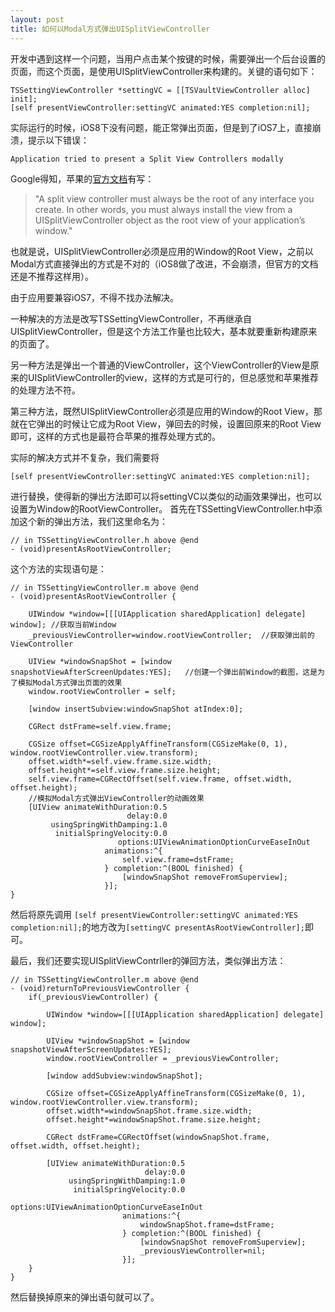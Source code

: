 ```yaml
---
layout: post
title: 如何以Modal方式弹出UISplitViewController
---
```


开发中遇到这样一个问题，当用户点击某个按键的时候，需要弹出一个后台设置的页面，而这个页面，是使用UISplitViewController来构建的。关键的语句如下：

```
TSSettingViewController *settingVC = [[TSVaultViewController alloc] init];
[self presentViewController:settingVC animated:YES completion:nil];
```

实际运行的时候，iOS8下没有问题，能正常弹出页面，但是到了iOS7上，直接崩溃，提示以下错误：

```
Application tried to present a Split View Controllers modally
```

Google得知，苹果的[官方文档](https://developer.apple.com/library/ios/documentation/WindowsViews/Conceptual/ViewControllerCatalog/Chapters/SplitViewControllers.html)有写：
> "A split view controller must always be the root of any interface you create. In other words, you must always install the view from a UISplitViewController object as the root view of your application’s window."

也就是说，UISplitViewController必须是应用的Window的Root View，之前以Modal方式直接弹出的方式是不对的（iOS8做了改进，不会崩溃，但官方的文档还是不推荐这样用）。

由于应用要兼容iOS7，不得不找办法解决。

一种解决的方法是改写TSSettingViewController，不再继承自UISplitViewController，但是这个方法工作量也比较大，基本就要重新构建原来的页面了。

另一种方法是弹出一个普通的ViewController，这个ViewController的View是原来的UISplitViewController的view，这样的方式是可行的，但总感觉和苹果推荐的处理方法不符。

第三种方法，既然UISplitViewController必须是应用的Window的Root View，那就在它弹出的时候让它成为Root View，弹回去的时候，设置回原来的Root View即可，这样的方式也是最符合苹果的推荐处理方式的。

实际的解决方式并不复杂，我们需要将
```
[self presentViewController:settingVC animated:YES completion:nil];
```
进行替换，使得新的弹出方法即可以将settingVC以类似的动画效果弹出，也可以设置为Window的RootViewController。
首先在TSSettingViewController.h中添加这个新的弹出方法，我们这里命名为：

```
// in TSSettingViewController.h above @end
- (void)presentAsRootViewController;
```

这个方法的实现语句是：

```
// in TSSettingViewController.m above @end
- (void)presentAsRootViewController {
    
    UIWindow *window=[[[UIApplication sharedApplication] delegate] window]; //获取当前Window
    _previousViewController=window.rootViewController;  //获取弹出前的ViewController
    
    UIView *windowSnapShot = [window snapshotViewAfterScreenUpdates:YES];   //创建一个弹出前Window的截图，这是为了模拟Modal方式弹出页面的效果
    window.rootViewController = self;
    
    [window insertSubview:windowSnapShot atIndex:0];
    
    CGRect dstFrame=self.view.frame;
    
    CGSize offset=CGSizeApplyAffineTransform(CGSizeMake(0, 1), window.rootViewController.view.transform);
    offset.width*=self.view.frame.size.width;
    offset.height*=self.view.frame.size.height;
    self.view.frame=CGRectOffset(self.view.frame, offset.width, offset.height); 
    //模拟Modal方式弹出ViewController的动画效果
    [UIView animateWithDuration:0.5
                          delay:0.0
         usingSpringWithDamping:1.0
          initialSpringVelocity:0.0
                        options:UIViewAnimationOptionCurveEaseInOut
                     animations:^{
                         self.view.frame=dstFrame;
                     } completion:^(BOOL finished) {
                         [windowSnapShot removeFromSuperview];
                     }];
}
```

然后将原先调用 `[self presentViewController:settingVC animated:YES completion:nil];`的地方改为`[settingVC presentAsRootViewController];`即可。

最后，我们还要实现UISplitViewContrller的弹回方法，类似弹出方法：

```
// in TSSettingViewController.m above @end
- (void)returnToPreviousViewController {
    if(_previousViewController) {
        
        UIWindow *window=[[[UIApplication sharedApplication] delegate] window];
        
        UIView *windowSnapShot = [window snapshotViewAfterScreenUpdates:YES];
        window.rootViewController = _previousViewController;
        
        [window addSubview:windowSnapShot];
        
        CGSize offset=CGSizeApplyAffineTransform(CGSizeMake(0, 1), window.rootViewController.view.transform);
        offset.width*=windowSnapShot.frame.size.width;
        offset.height*=windowSnapShot.frame.size.height;
        
        CGRect dstFrame=CGRectOffset(windowSnapShot.frame, offset.width, offset.height);
        
        [UIView animateWithDuration:0.5
                              delay:0.0
             usingSpringWithDamping:1.0
              initialSpringVelocity:0.0
                            options:UIViewAnimationOptionCurveEaseInOut
                         animations:^{
                             windowSnapShot.frame=dstFrame;
                         } completion:^(BOOL finished) {
                             [windowSnapShot removeFromSuperview];
                             _previousViewController=nil;
                         }];
    }
}
```

然后替换掉原来的弹出语句就可以了。
